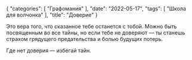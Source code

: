 {
   "categories": [
      "Графомания"
   ],
   "date": "2022-05-17",
   "tags": [
      "Школа для волчонка"
   ],
   "title": "Доверие"
}

Это вера того, что сказанное тебе останется с тобой. Можно быть посвященным во все тайны, но если тебе не доверяют — ты станешь страхом грядущего предательства и болью будущих потерь.

Где нет доверия — избегай тайн.
